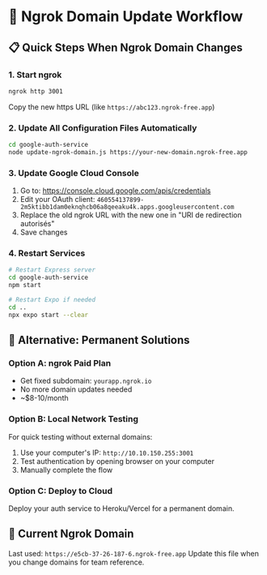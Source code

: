 # 🔄 Ngrok Domain Update Workflow

## 📋 **Quick Steps When Ngrok Domain Changes**

### 1. **Start ngrok**
```bash
ngrok http 3001
```
Copy the new https URL (like `https://abc123.ngrok-free.app`)

### 2. **Update All Configuration Files Automatically**
```bash
cd google-auth-service
node update-ngrok-domain.js https://your-new-domain.ngrok-free.app
```

### 3. **Update Google Cloud Console**
1. Go to: https://console.cloud.google.com/apis/credentials
2. Edit your OAuth client: `460554137899-2m5ktibb1dam0eknqhcb06a8qeeaku4k.apps.googleusercontent.com`
3. Replace the old ngrok URL with the new one in "URI de redirection autorisés"
4. Save changes

### 4. **Restart Services**
```bash
# Restart Express server
cd google-auth-service
npm start

# Restart Expo if needed
cd ..
npx expo start --clear
```

## 🎯 **Alternative: Permanent Solutions**

### **Option A: ngrok Paid Plan** 
- Get fixed subdomain: `yourapp.ngrok.io`
- No more domain updates needed
- ~$8-10/month

### **Option B: Local Network Testing**
For quick testing without external domains:
1. Use your computer's IP: `http://10.10.150.255:3001`
2. Test authentication by opening browser on your computer
3. Manually complete the flow

### **Option C: Deploy to Cloud** 
Deploy your auth service to Heroku/Vercel for a permanent domain.

## 🔧 **Current Ngrok Domain**
Last used: `https://e5cb-37-26-187-6.ngrok-free.app`
Update this file when you change domains for team reference. 